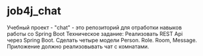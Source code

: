 # job4j_chat
Учебный проект - "chat" - это репозиторий для отработки навыков работы со Spring Boot
Техническое задание:  Реализовать REST Api через Spring Boot.
Сделать четыре модели Person. Role. Room, Message. Приложение должно реализовывать чат c комнатами.

[//]: # (![Image of level]&#40;/images/carsIndex.png&#41;)

